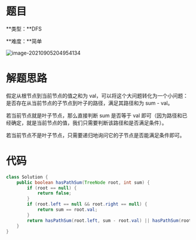 # 题目

**类型：**DFS

**难度：**简单

![image-20210905204954134](https://gitee.com/janeroad/iamge-cloud/raw/master/NoteImage/image-20210905204954134.png)







# 解题思路



假定从根节点到当前节点的值之和为 val，可以将这个大问题转化为一个小问题：是否存在从当前节点的子节点到叶子的路径，满足其路径和为 sum - val。

若当前节点就是叶子节点，那么直接判断 sum 是否等于 val 即可（因为路径和已经确定，就是当前节点的值，我们只需要判断该路径和是否满足条件）。

若当前节点不是叶子节点，只需要递归地询问它的子节点是否能满足条件即可。



# 代码

```java
class Solution {
    public boolean hasPathSum(TreeNode root, int sum) {
        if (root == null) {
            return false;
        }
        if (root.left == null && root.right == null) {
            return sum == root.val;
        }
        return hasPathSum(root.left, sum - root.val) || hasPathSum(root.right, sum - root.val);
    }
}
```



